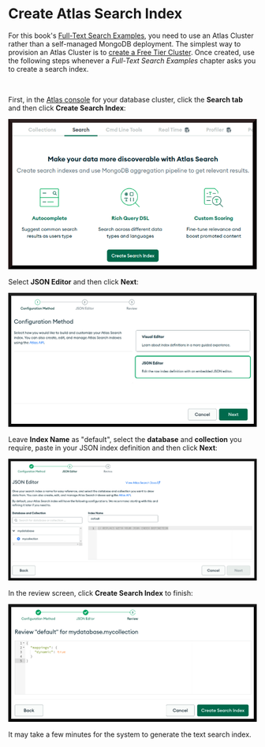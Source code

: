 # Create Atlas Search Index

For this book's [Full-Text Search Examples](../examples/full-text-search/full-text-search.md), you need to use an Atlas Cluster rather than a self-managed MongoDB deployment. The simplest way to provision an Atlas Cluster is to [create a Free Tier Cluster](https://www.mongodb.com/cloud/atlas). Once created, use the following steps whenever a _Full-Text Search Examples_ chapter asks you to create a search index.

&nbsp;

First, in the [Atlas console](https://cloud.mongodb.com/) for your database cluster, click the **Search tab** and then click **Create Search Index**:

![Atlas Search - Create Index](./pics/create-search-index.png)


Select **JSON Editor** and then click **Next**:

![Atlas Search - JSON Editor](./pics/editor.png)


Leave **Index Name** as "default", select the **database** and **collection** you require, paste in your JSON index definition and then click **Next**:

![Atlas Search - JSON definition](./pics/json-def.png)


In the review screen, click **Create Search Index** to finish:

![Atlas Search - Initial Review](./pics/review.png)


It may take a few minutes for the system to generate the text search index.

